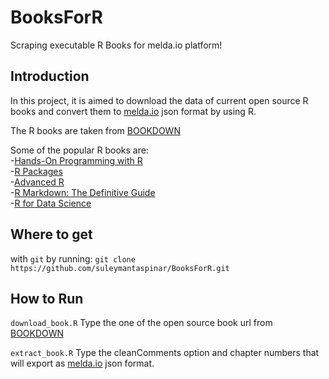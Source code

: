 # BooksForR
Scraping executable R Books for melda.io platform!

## Introduction

In this project, it is aimed to download the data of current open source R books and convert them to [melda.io](https://www.melda.io) json   format by using R.  

The R books are taken from [BOOKDOWN](bookdown.org)  


Some of the popular R books are:  
-[Hands-On Programming with R](https://rstudio-education.github.io/hopr/)  
-[R Packages](https://r-pkgs.org/)  
-[Advanced R](https://adv-r.hadley.nz/)  
-[R Markdown: The Definitive Guide](https://bookdown.org/yihui/rmarkdown/)  
-[R for Data Science](https://r4ds.had.co.nz/)



## Where to get  
with    `git`     by running:
  `git clone https://github.com/suleymantaspinar/BooksForR.git`


## How to Run
`download_book.R` 
Type the one of the open source book url  from [BOOKDOWN](bookdown.org)  

`extract_book.R`
Type the cleanComments option and chapter numbers that will export as   [melda.io](https://www.melda.io) json  format. 
